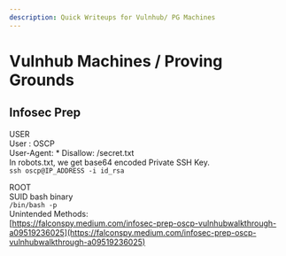 ```yaml
---
description: Quick Writeups for Vulnhub/ PG Machines
---
```


# Vulnhub Machines / Proving Grounds

## Infosec Prep

USER  
User : OSCP  
User-Agent: \* Disallow: /secret.txt  
In robots.txt, we get base64 encoded Private SSH Key.  
`ssh oscp@IP_ADDRESS -i id_rsa` 

ROOT  
SUID bash binary  
`/bin/bash -p`  
Unintended Methods:  
[https://falconspy.medium.com/infosec-prep-oscp-vulnhubwalkthrough-a09519236025](https://falconspy.medium.com/infosec-prep-oscp-vulnhubwalkthrough-a09519236025)



